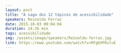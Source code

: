 ```yaml
---
layout: post
title: "A saga dos 12 tópicos de acessibilidade"
speakers: Reinaldo Ferraz
date: 2015-10-03 00:04:04
duration: 24:26 min
tags: acessibilidade
img: /assets/image/speakers/Reinaldo-ferraz.jpg 
link: https://www.youtube.com/watch?v=RFg6XP6oluE
---
```

